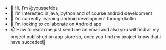 - 👋 Hi, I’m @youssefdos
- 👀 I’m interested in java, python and of course android development
- 🌱 I’m currently learning android development through kotlin
- 💞️ I’m looking to collaborate on Android app
- 📫 How to reach me just send me an email and also you will find all my project published on app store so, once you find my project know that i have succeded🙈

<!---
youssefdos/youssefdos is a ✨ special ✨ repository because its `README.md` (this file) appears on your GitHub profile.
You can click the Preview link to take a look at your changes.
--->
